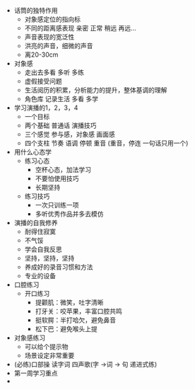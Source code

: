 - 话筒的独特作用
	- 对象感定位的指向标
	- 不同的距离感表现 亲密 正常 稍远 再远...
	- 声音表现的宽泛性
	- 洪亮的声音，细微的声音
	- 离20-30cm
- 对象感
	- 走出去多看 多听 多练
	- 虚假接受问题
	- 生活阅历的积累，分析能力的提升，整体基调的理解
	- 角色库 记录生活 多看 多学
- 学习演播的1，2，3，4
	- 一个目标
	- 两个基础  普通话  演播技巧
	- 三个感觉 参与感，对象感 画面感
	- 四个支柱 节奏 语调 停顿 重音 (重音，停连 一句话只用一个)
- 用什么心态学
	- 练习心态
		- 空杯心态，加法学习
		- 不要怕使用技巧
		- 长期坚持
	- 练习技巧
		- 一次只训练一项
		- 多听优秀作品并多去模仿
- 演播的自我修养
	- 耐得住寂寞
	- 不气馁
	- 学会自我反思
	- 坚持，坚持，坚持
	- 养成好的录音习惯和方法
	- 专业的设备
- 口腔练习
	- 开口练习
		- 提颧肌：微笑，吐字清晰
		- 打牙关：咬苹果，丰富口腔共鸣
		- 挺软腭：半打哈欠，避免鼻音
		- 松下巴：避免喉头上提
- 对象感练习
	- 可以给个提示物
	- 场景设定非常重要
- (必练)口部操   读字词  四声歌(字 ->词 -> 句 递进式练)
- 第一周学习重点
-